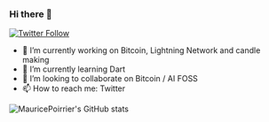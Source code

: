 ### Hi there 👋
[![Twitter Follow](https://img.shields.io/twitter/follow/mauricepoirrier?color=%231DA1F2&label=MauricePoirrier&logo=Twitter&style=for-the-badge)](https://twitter.com/mauricepoirrier)
- 🔭 I’m currently working on Bitcoin, Lightning Network and candle making
- 🌱 I’m currently learning Dart
- 👯 I’m looking to collaborate on Bitcoin / AI FOSS
- 📫 How to reach me: Twitter

![MauricePoirrier's GitHub stats](https://github-readme-stats.vercel.app/api?username=mauricepoirrier&show_icons=true&theme=highcontrast)



<!--
**mauricepoirrier/mauricepoirrier** is a ✨ _special_ ✨ repository because its `README.md` (this file) appears on your GitHub profile.

Here are some ideas to get you started:

- 🔭 I’m currently working on ...
- 🌱 I’m currently learning ...
- 👯 I’m looking to collaborate on ...
- 🤔 I’m looking for help with ...
- 💬 Ask me about ...
- 📫 How to reach me: ...
- 😄 Pronouns: ...
- ⚡ Fun fact: ...
-->
